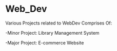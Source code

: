 # Web_Dev
Various Projects related to WebDev
Comprises Of:

-Minor Project:
Library Management System

-Major Project:
E-commerce Website
